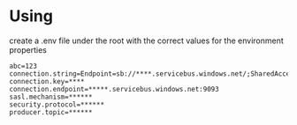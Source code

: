 # Using

create a .env file under the root with the correct values for the environment properties

```
abc=123
connection.string=Endpoint=sb://****.servicebus.windows.net/;SharedAccessKeyName=****;SharedAccessKey=****;EntityPath=****
connection.key=****
connection.endpoint=*****.servicebus.windows.net:9093
sasl.mechanism=******
security.protocol=******
producer.topic=******
```